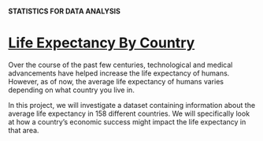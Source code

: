 #### STATISTICS FOR DATA ANALYSIS
# <a href="https://www.codecademy.com/paths/analyze-data-with-python/tracks/ida-6-statistics-for-data-analysis/modules/ida-6-2-quartiles-quantiles/projects/life-expectancy-by-country" target="_blank">Life Expectancy By Country</a>
Over the course of the past few centuries, technological and medical advancements have helped increase the life expectancy of humans. However, as of now, the average life expectancy of humans varies depending on what country you live in.

In this project, we will investigate a dataset containing information about the average life expectancy in 158 different countries. We will specifically look at how a country’s economic success might impact the life expectancy in that area.
